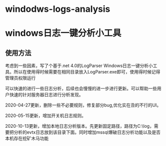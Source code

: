 # windodws-logs-analysis
# windows日志一键分析小工具

## 使用方法

考虑到一些因素，写了个基于.net 4.0的LogParser Windows日志一键分析小工具。所以在使用得时候需要在相同目录放入LogParser.exe即可，使用得时候记得管理员权限运行

可以快速的进行一些日志分析，后续也会慢慢的进一步进行更新。可以帮助一些用户快速的针对服务器日志进行分析发现。


2020-04-27更新，删除一些不必要规则，修复部分bug,优化实在丑的不行的UI。

2020-05-15更新，增加开关机日志规则。

2020-10-13更新，增加本地日志分析版本。先更新固定路径，路径为C:\\log，需要把分析的evtx日志放到该目录下面。同时增加mssql爆破日志分析功能以及是否本机存在挖矿木马功能

